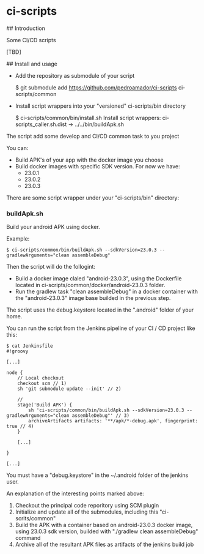 # ci-scripts

## Introduction

Some CI/CD scripts

[TBD]

## Install and usage

* Add the repository as submodule of your script

    $ git submodule add https://github.com/pedroamador/ci-scripts ci-scripts/common

* Install script wrappers into your "versioned" ci-scripts/bin directory

    $ ci-scripts/common/bin/install.sh
    Install script wrappers:
    ci-scripts_caller.sh.dist -> ../../bin/buildApk.sh

The script add some develop and CI/CD common task to you project

You can:
* Build APK's of your app with the docker image you choose
* Build docker images with specific SDK version. For now we have:
  * 23.0.1
  * 23.0.2
  * 23.0.3

There are some script wrapper under your "ci-scripts/bin" directory:

### buildApk.sh

Build your android APK using docker.

Example:

    $ ci-scripts/common/bin/buildApk.sh --sdkVersion=23.0.3 --gradlewArguments="clean assembleDebug"

Then the script will do the follogint:
* Build a docker image claled "android-23.0.3", using the Dockerfile located in ci-scripts/common/docker/android-23.0.3 folder.
* Run the gradlew task "clean assembleDebug" in a docker container with the "android-23.0.3" image base builded in the previous step. 

The script uses the debug.keystore located in the ".android" folder of your home.

You can run the script from the Jenkins pipeline of your CI / CD project like this:

    $ cat Jenkinsfile
    #!groovy

    [...]

    node {
        // Local checkout
        checkout scm // 1)
        sh 'git submodule update --init' // 2)

        // 
        stage('Build APK') {
            sh 'ci-scripts/common/bin/buildApk.sh --sdkVersion=23.0.3 --gradlewArguments="clean assembleDebug"' // 3)
            archiveArtifacts artifacts: '**/apk/*-debug.apk', fingerprint: true // 4)
        }

        [...]

    }

    [...]

You must have a "debug.keystore" in the ~/.android folder of the jenkins user.

An explanation of the interesting points marked above:
1) Checkout the principal code reporitory using SCM plugin
2) Initialize and update all of the submodules, including this "ci-scrits/common"
3) Build the APK with a container based on android-23.0.3 docker image, using 23.0.3 sdk version, builded with "./gradlew clean assembleDebug" command
4) Archive all of the resultant APK files as artifacts of the jenkins build job
